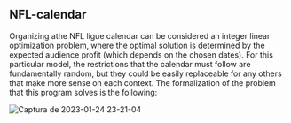 ## NFL-calendar

Organizing athe NFL ligue calendar can be considered an integer linear optimization problem, where the optimal solution is determined by the expected audience profit (which depends on the chosen dates). For this particular model, the restrictions that the calendar must follow are fundamentally random, but they could be easily replaceable for any others that make more sense on each context. The formalization of the problem that this program solves is the following:


![Captura de 2023-01-24 23-21-04](https://user-images.githubusercontent.com/71564709/214434288-66b929c7-b543-443f-a0d3-eea355397e5f.png)
